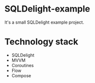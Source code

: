 # SQLDelight-example
It's a small SQLDelight example project.

# Technology stack
- SQLDelight
- MVVM
- Coroutines
- Flow
- Compose
